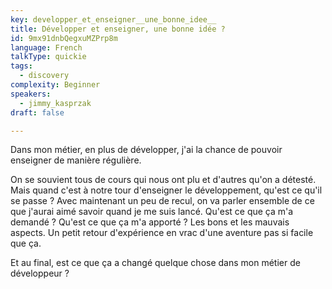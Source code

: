 ```yaml
---
key: developper_et_enseigner__une_bonne_idee__
title: Développer et enseigner, une bonne idée ?
id: 9mx91dnbQegxuMZPrp8m
language: French
talkType: quickie
tags:
  - discovery
complexity: Beginner
speakers:
  - jimmy_kasprzak
draft: false

---
```


Dans mon métier, en plus de développer, j'ai la chance de pouvoir enseigner de manière régulière.

On se souvient tous de cours qui nous ont plu et d'autres qu'on a détesté. Mais quand c'est à notre tour d'enseigner le développement, qu'est ce qu'il se passe ?
Avec maintenant un peu de recul, on va parler ensemble de ce que j'aurai aimé savoir quand je me suis lancé. Qu'est ce que ça m'a demandé ? Qu'est ce que ça m'a apporté ? Les bons et les mauvais aspects. Un petit retour d'expérience en vrac d'une aventure pas si facile que ça.

Et au final, est ce que ça a changé quelque chose dans mon métier de développeur ?